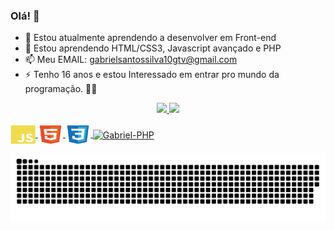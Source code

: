 ### Olá! 👋

- 🌱 Estou atualmente aprendendo a desenvolver em Front-end
- 🤖 Estou aprendendo HTML/CSS3, Javascript avançado e PHP
- 📫 Meu EMAIL: gabrielsantossilva10gtv@gmail.com
- ⚡ Tenho 16 anos e estou Interessado em entrar pro mundo da programação. 🤘🖖

<div align="center">
  <a href="https://github.com/GabrielSSGitb">
  <img height="150px"  src="https://github-readme-stats.vercel.app/api?username=GabrielSSGitb&show_icons=true&theme=algolia&include_all_commits=true&count_private=true"/>
  <img height="150px"  src="https://github-readme-stats.vercel.app/api/top-langs/?username=GabrielSSGitb&layout=compact&langs_count=7&theme=algolia"/>
</div>
  <div style="display: inline_block"><br>
  <img align="center" alt="Gabriel-Js" height="30" width="40" src="https://raw.githubusercontent.com/devicons/devicon/master/icons/javascript/javascript-plain.svg">
  <img align="center" alt="Gabriel-HTML" height="30" width="40" src="https://raw.githubusercontent.com/devicons/devicon/master/icons/html5/html5-original.svg">
  <img align="center" alt="Gabriel-CSS" height="30" width="40" src="https://raw.githubusercontent.com/devicons/devicon/master/icons/css3/css3-original.svg">
  <img align="center" alt="Gabriel-PHP" height="50" width="50" src="https://cdn.jsdelivr.net/gh/devicons/devicon/icons/php/php-plain.svg" />
</div>

  ![Snake animation](https://github.com/GabrielSSGitb/GabrielSSGitb/blob/output/github-contribution-grid-snake.svg)
